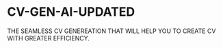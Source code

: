 # CV-GEN-AI-UPDATED
THE SEAMLESS CV GENEREATION THAT WILL HELP YOU TO CREATE CV WITH GREATER EFFICIENCY.
